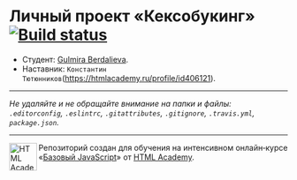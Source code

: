 # Личный проект «Кексобукинг» [![Build status][travis-image]][travis-url]

* Студент: [Gulmira Berdalieva](https://up.htmlacademy.ru/javascript/9/user/372521).
* Наставник: `Константин Тютюнников`(https://htmlacademy.ru/profile/id406121).

---

_Не удаляйте и не обращайте внимание на папки и файлы:_<br>
_`.editorconfig`, `.eslintrc`, `.gitattributes`, `.gitignore`, `.travis.yml`, `package.json`._

---

<a href="https://htmlacademy.ru/intensive/javascript"><img align="left" width="50" height="50" title="HTML Academy" src="https://up.htmlacademy.ru/static/img/intensive/javascript/logo-for-github.svg"></a>

Репозиторий создан для обучения на интенсивном онлайн‑курсе «[Базовый JavaScript](https://htmlacademy.ru/intensive/javascript)» от [HTML Academy](https://htmlacademy.ru).

[travis-image]: https://travis-ci.org/htmlacademy-javascript/372521-keksobooking.svg?branch=master
[travis-url]: https://travis-ci.org/htmlacademy-javascript/372521-keksobooking
